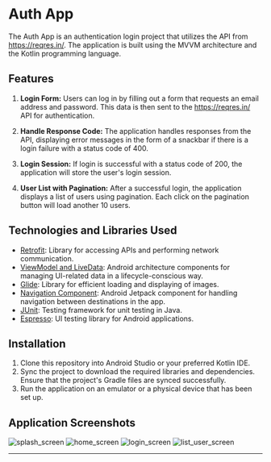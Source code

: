 # Auth App

The Auth App is an authentication login project that utilizes the API from https://reqres.in/. The application is built using the MVVM architecture and the Kotlin programming language.

## Features

1. **Login Form:** Users can log in by filling out a form that requests an email address and password. This data is then sent to the https://reqres.in/ API for authentication.

2. **Handle Response Code:** The application handles responses from the API, displaying error messages in the form of a snackbar if there is a login failure with a status code of 400.

3. **Login Session:** If login is successful with a status code of 200, the application will store the user's login session.

4. **User List with Pagination:** After a successful login, the application displays a list of users using pagination. Each click on the pagination button will load another 10 users.

## Technologies and Libraries Used

- [Retrofit](https://square.github.io/retrofit/): Library for accessing APIs and performing network communication.
- [ViewModel and LiveData](https://developer.android.com/jetpack/androidx/releases/lifecycle): Android architecture components for managing UI-related data in a lifecycle-conscious way.
- [Glide](https://github.com/bumptech/glide): Library for efficient loading and displaying of images.
- [Navigation Component](https://developer.android.com/guide/navigation/navigation-getting-started): Android Jetpack component for handling navigation between destinations in the app.
- [JUnit](https://junit.org/junit4/): Testing framework for unit testing in Java.
- [Espresso](https://developer.android.com/training/testing/espresso): UI testing library for Android applications.

## Installation

1. Clone this repository into Android Studio or your preferred Kotlin IDE.
2. Sync the project to download the required libraries and dependencies. Ensure that the project's Gradle files are synced successfully.
3. Run the application on an emulator or a physical device that has been set up.

## Application Screenshots

![splash_screen](https://github.com/dadahtaufikpermana/Auth-App/assets/108538497/34f77823-8a95-4d09-a2d4-f765a39662bc)
![home_screen](https://github.com/dadahtaufikpermana/Auth-App/assets/108538497/7547c0cf-8c83-4b4b-b93b-20374247a7e2)
![login_screen](https://github.com/dadahtaufikpermana/Auth-App/assets/108538497/5c78c675-a443-4eb1-82ae-c3c9bc5b9ac6)
![list_user_screen](https://github.com/dadahtaufikpermana/Auth-App/assets/108538497/1fdf548e-e3ba-42ad-a1b4-f99680e61906)

---
